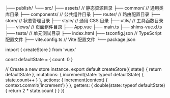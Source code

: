 ├── publish/
└── src/
    ├── assets/                    // 静态资源目录
    ├── common/                    // 通用类库目录
    ├── components/                // 公共组件目录
    ├── router/                    // 路由配置目录
    ├── store/                     // 状态管理目录
    ├── style/                     // 通用 CSS 目录
    ├── utils/                     // 工具函数目录
    ├── views/                     // 页面组件目录
    ├── App.vue
    ├── main.ts
    ├── shims-vue.d.ts
├── tests/                         // 单元测试目录
├── index.html
├── tsconfig.json                  // TypeScript 配置文件
├── vite.config.ts                 // Vite 配置文件
└── package.json



import { createStore } from 'vuex'

const defaultState = {
  count: 0
}

// Create a new store instance.
export default createStore({
  state() {
    return defaultState
  },
  mutations: {
    increment(state: typeof defaultState) {
      state.count++
    }
  },
  actions: {
    increment(context) {
      context.commit('increment')
    }
  },
  getters: {
    double(state: typeof defaultState) {
      return 2 * state.count
    }
  }
})
